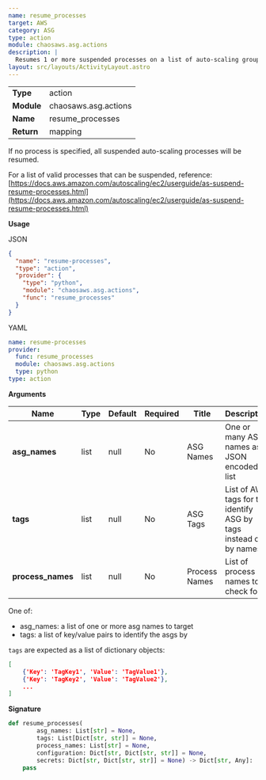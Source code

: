 ```yaml
---
name: resume_processes
target: AWS
category: ASG
type: action
module: chaosaws.asg.actions
description: |
  Resumes 1 or more suspended processes on a list of auto-scaling groups.
layout: src/layouts/ActivityLayout.astro
---
```


|            |                      |
| ---------- | -------------------- |
| **Type**   | action               |
| **Module** | chaosaws.asg.actions |
| **Name**   | resume_processes     |
| **Return** | mapping              |

If no process is specified, all suspended auto-scaling processes will be resumed.

For a list of valid processes that can be suspended, reference:
[https://docs.aws.amazon.com/autoscaling/ec2/userguide/as-suspend-resume-processes.html](https://docs.aws.amazon.com/autoscaling/ec2/userguide/as-suspend-resume-processes.html)

**Usage**

JSON

```json
{
  "name": "resume-processes",
  "type": "action",
  "provider": {
    "type": "python",
    "module": "chaosaws.asg.actions",
    "func": "resume_processes"
  }
}
```

YAML

```yaml
name: resume-processes
provider:
  func: resume_processes
  module: chaosaws.asg.actions
  type: python
type: action
```

**Arguments**

| Name              | Type | Default | Required | Title         | Description                                                      |
| ----------------- | ---- | ------- | -------- | ------------- | ---------------------------------------------------------------- |
| **asg_names**     | list | null    | No       | ASG Names     | One or many ASG names as a JSON encoded list                     |
| **tags**          | list | null    | No       | ASG Tags      | List of AWS tags for to identify ASG by tags instead of by names |
| **process_names** | list | null    | No       | Process Names | List of process names to check for                               |

One of:

- asg_names: a list of one or more asg names to target
- tags: a list of key/value pairs to identify the asgs by

`tags` are expected as a list of dictionary objects:

```json
[
    {'Key': 'TagKey1', 'Value': 'TagValue1'},
    {'Key': 'TagKey2', 'Value': 'TagValue2'},
    ...
]
```

**Signature**

```python
def resume_processes(
        asg_names: List[str] = None,
        tags: List[Dict[str, str]] = None,
        process_names: List[str] = None,
        configuration: Dict[str, Dict[str, str]] = None,
        secrets: Dict[str, Dict[str, str]] = None) -> Dict[str, Any]:
    pass

```
